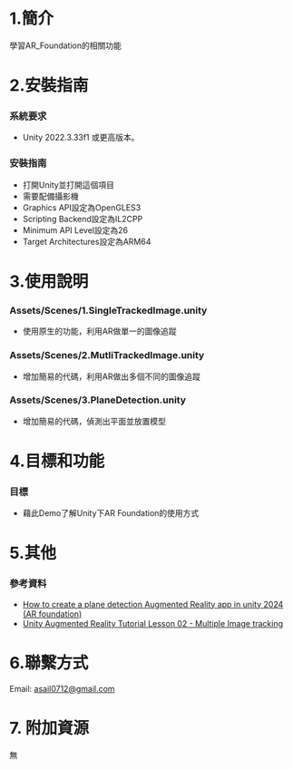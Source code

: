 # 1.簡介
學習AR_Foundation的相關功能
 
# 2.安裝指南
### 系統要求
- Unity 2022.3.33f1 或更高版本。
### 安裝指南
 - 打開Unity並打開這個項目
 - 需要配備攝影機
 - Graphics API設定為OpenGLES3
 - Scripting Backend設定為IL2CPP
 - Minimum API Level設定為26
 - Target Architectures設定為ARM64
  
# 3.使用說明
### Assets/Scenes/1.SingleTrackedImage.unity
 - 使用原生的功能，利用AR做單一的圖像追蹤
### Assets/Scenes/2.MutliTrackedImage.unity
 - 增加簡易的代碼，利用AR做出多個不同的圖像追蹤
### Assets/Scenes/3.PlaneDetection.unity
 - 增加簡易的代碼，偵測出平面並放置模型
   
# 4.目標和功能
### 目標
- 藉此Demo了解Unity下AR Foundation的使用方式

# 5.其他
### 參考資料
- [How to create a plane detection Augmented Reality app in unity 2024 (AR foundation)](https://www.youtube.com/watch?v=yrbs0l6FZxI)
- [Unity Augmented Reality Tutorial Lesson 02 - Multiple Image tracking](https://www.youtube.com/watch?v=Fpw7V3oa4fs)

# 6.聯繫方式
Email: asail0712@gmail.com

# 7. 附加資源
無
